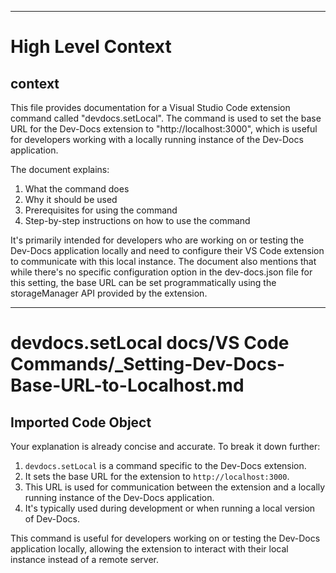 

  ---
# High Level Context
## context
This file provides documentation for a Visual Studio Code extension command called "devdocs.setLocal". The command is used to set the base URL for the Dev-Docs extension to "http://localhost:3000", which is useful for developers working with a locally running instance of the Dev-Docs application.

The document explains:
1. What the command does
2. Why it should be used
3. Prerequisites for using the command
4. Step-by-step instructions on how to use the command

It's primarily intended for developers who are working on or testing the Dev-Docs application locally and need to configure their VS Code extension to communicate with this local instance. The document also mentions that while there's no specific configuration option in the dev-docs.json file for this setting, the base URL can be set programmatically using the storageManager API provided by the extension.

  
---
# devdocs.setLocal docs/VS Code Commands/_Setting-Dev-Docs-Base-URL-to-Localhost.md
## Imported Code Object
Your explanation is already concise and accurate. To break it down further:

1. `devdocs.setLocal` is a command specific to the Dev-Docs extension.
2. It sets the base URL for the extension to `http://localhost:3000`.
3. This URL is used for communication between the extension and a locally running instance of the Dev-Docs application.
4. It's typically used during development or when running a local version of Dev-Docs.

This command is useful for developers working on or testing the Dev-Docs application locally, allowing the extension to interact with their local instance instead of a remote server.

  